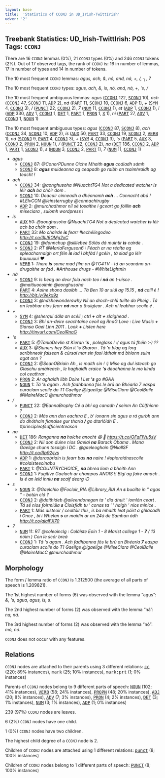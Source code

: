 ```yaml
---
layout: base
title:  'Statistics of CCONJ in UD_Irish-TwittIrish'
udver: '2'
---
```


## Treebank Statistics: UD_Irish-TwittIrish: POS Tags: `CCONJ`

There are 16 `CCONJ` lemmas (0%), 21 `CCONJ` types (0%) and 246 `CCONJ` tokens (2%).
Out of 17 observed tags, the rank of `CCONJ` is: 16 in number of lemmas, 17 in number of types and 14 in number of tokens.

The 10 most frequent `CCONJ` lemmas: <em>agus, ach, &, nó, and, ná, +, /, ┐, 7</em>

The 10 most frequent `CCONJ` types:  <em>agus, ach, &, is, nó, and, ná, +, 's, /</em>

The 10 most frequent ambiguous lemmas: <em>agus</em> (<tt><a href="ga_twittirish-pos-CCONJ.html">CCONJ</a></tt> 122, <tt><a href="ga_twittirish-pos-SCONJ.html">SCONJ</a></tt> 10), <em>ach</em> (<tt><a href="ga_twittirish-pos-CCONJ.html">CCONJ</a></tt> 47, <tt><a href="ga_twittirish-pos-SCONJ.html">SCONJ</a></tt> 11, <tt><a href="ga_twittirish-pos-ADP.html">ADP</a></tt> 2), <em>ná</em> (<tt><a href="ga_twittirish-pos-PART.html">PART</a></tt> 11, <tt><a href="ga_twittirish-pos-SCONJ.html">SCONJ</a></tt> 10, <tt><a href="ga_twittirish-pos-CCONJ.html">CCONJ</a></tt> 6, <tt><a href="ga_twittirish-pos-ADP.html">ADP</a></tt> 1), <em>+</em> (<tt><a href="ga_twittirish-pos-SYM.html">SYM</a></tt> 4, <tt><a href="ga_twittirish-pos-CCONJ.html">CCONJ</a></tt> 3), <em>/</em> (<tt><a href="ga_twittirish-pos-PUNCT.html">PUNCT</a></tt> 22, <tt><a href="ga_twittirish-pos-CCONJ.html">CCONJ</a></tt> 2), <em>7</em> (<tt><a href="ga_twittirish-pos-NUM.html">NUM</a></tt> 11, <tt><a href="ga_twittirish-pos-CCONJ.html">CCONJ</a></tt> 1), <em>et</em> (<tt><a href="ga_twittirish-pos-ADP.html">ADP</a></tt> 1, <tt><a href="ga_twittirish-pos-CCONJ.html">CCONJ</a></tt> 1), <em>i</em> (<tt><a href="ga_twittirish-pos-ADP.html">ADP</a></tt> 330, <tt><a href="ga_twittirish-pos-ADV.html">ADV</a></tt> 1, <tt><a href="ga_twittirish-pos-CCONJ.html">CCONJ</a></tt> 1, <tt><a href="ga_twittirish-pos-DET.html">DET</a></tt> 1, <tt><a href="ga_twittirish-pos-PART.html">PART</a></tt> 1, <tt><a href="ga_twittirish-pos-PRON.html">PRON</a></tt> 1, <tt><a href="ga_twittirish-pos-X.html">X</a></tt> 1), <em>ní</em> (<tt><a href="ga_twittirish-pos-PART.html">PART</a></tt> 27, <tt><a href="ga_twittirish-pos-ADV.html">ADV</a></tt> 1, <tt><a href="ga_twittirish-pos-CCONJ.html">CCONJ</a></tt> 1, <tt><a href="ga_twittirish-pos-NOUN.html">NOUN</a></tt> 1)

The 10 most frequent ambiguous types:  <em>agus</em> (<tt><a href="ga_twittirish-pos-CCONJ.html">CCONJ</a></tt> 87, <tt><a href="ga_twittirish-pos-SCONJ.html">SCONJ</a></tt> 8), <em>ach</em> (<tt><a href="ga_twittirish-pos-CCONJ.html">CCONJ</a></tt> 34, <tt><a href="ga_twittirish-pos-SCONJ.html">SCONJ</a></tt> 10, <tt><a href="ga_twittirish-pos-ADP.html">ADP</a></tt> 2), <em>is</em> (<tt><a href="ga_twittirish-pos-AUX.html">AUX</a></tt> 50, <tt><a href="ga_twittirish-pos-PART.html">PART</a></tt> 33, <tt><a href="ga_twittirish-pos-CCONJ.html">CCONJ</a></tt> 19, <tt><a href="ga_twittirish-pos-SCONJ.html">SCONJ</a></tt> 2, <tt><a href="ga_twittirish-pos-VERB.html">VERB</a></tt> 1), <em>ná</em> (<tt><a href="ga_twittirish-pos-SCONJ.html">SCONJ</a></tt> 9, <tt><a href="ga_twittirish-pos-PART.html">PART</a></tt> 4, <tt><a href="ga_twittirish-pos-CCONJ.html">CCONJ</a></tt> 3), <em>+</em> (<tt><a href="ga_twittirish-pos-SYM.html">SYM</a></tt> 4, <tt><a href="ga_twittirish-pos-CCONJ.html">CCONJ</a></tt> 3), <em>'s</em> (<tt><a href="ga_twittirish-pos-PART.html">PART</a></tt> 5, <tt><a href="ga_twittirish-pos-AUX.html">AUX</a></tt> 3, <tt><a href="ga_twittirish-pos-CCONJ.html">CCONJ</a></tt> 2, <tt><a href="ga_twittirish-pos-PRON.html">PRON</a></tt> 2, <tt><a href="ga_twittirish-pos-NOUN.html">NOUN</a></tt> 1), <em>/</em> (<tt><a href="ga_twittirish-pos-PUNCT.html">PUNCT</a></tt> 22, <tt><a href="ga_twittirish-pos-CCONJ.html">CCONJ</a></tt> 2), <em>na</em> (<tt><a href="ga_twittirish-pos-DET.html">DET</a></tt> 186, <tt><a href="ga_twittirish-pos-CCONJ.html">CCONJ</a></tt> 2, <tt><a href="ga_twittirish-pos-ADP.html">ADP</a></tt> 1, <tt><a href="ga_twittirish-pos-PART.html">PART</a></tt> 1, <tt><a href="ga_twittirish-pos-SCONJ.html">SCONJ</a></tt> 1), <em>s</em> (<tt><a href="ga_twittirish-pos-NOUN.html">NOUN</a></tt> 3, <tt><a href="ga_twittirish-pos-CCONJ.html">CCONJ</a></tt> 2, <tt><a href="ga_twittirish-pos-PART.html">PART</a></tt> 1), <em>7</em> (<tt><a href="ga_twittirish-pos-NUM.html">NUM</a></tt> 11, <tt><a href="ga_twittirish-pos-CCONJ.html">CCONJ</a></tt> 1)


* <em>agus</em>
  * <tt><a href="ga_twittirish-pos-CCONJ.html">CCONJ</a></tt> 87: <em>@ConorPDunne Oiche Mhaith <b>agus</b> codladh sámh</em>
  * <tt><a href="ga_twittirish-pos-SCONJ.html">SCONJ</a></tt> 8: <em><b>agus</b> muideanna ag ceapadh go raibh an tsaimhraidh ag teacht !</em>
* <em>ach</em>
  * <tt><a href="ga_twittirish-pos-CCONJ.html">CCONJ</a></tt> 34: <em>@aonghusoha @NuachtTG4 Not a dedicated watcher is léir <b>ach</b> ba chóir dom .</em>
  * <tt><a href="ga_twittirish-pos-SCONJ.html">SCONJ</a></tt> 10: <em>Deacair cinneadh a dhéanamh <b>ach</b> ... Connacht abú ! #LEIvCON @leinsterrugby @connachtrugby</em>
  * <tt><a href="ga_twittirish-pos-ADP.html">ADP</a></tt> 2: <em>@murchadhmor níl sé tosaithe i gceart go fóillín <b>ach</b> miseciara , suíomh wordpress !</em>
* <em>is</em>
  * <tt><a href="ga_twittirish-pos-AUX.html">AUX</a></tt> 50: <em>@aonghusoha @NuachtTG4 Not a dedicated watcher <b>is</b> léir ach ba chóir dom .</em>
  * <tt><a href="ga_twittirish-pos-PART.html">PART</a></tt> 33: <em>Mo chairde <b>is</b> fearr #lechéilegodeo http://t.co/3IJ6OMg2xC</em>
  * <tt><a href="ga_twittirish-pos-CCONJ.html">CCONJ</a></tt> 19: <em>@donnchup @silliebee Sólás dá muintir <b>is</b> cairde .</em>
  * <tt><a href="ga_twittirish-pos-SCONJ.html">SCONJ</a></tt> 2: <em>RT @MariaFerguson6 : Féach ar na réalta ag spleacharnaigh ort féin <b>is</b> iad i bhfád I gcéin , tá siad go léir buuuuuuí ♥</em>
  * <tt><a href="ga_twittirish-pos-VERB.html">VERB</a></tt> 1: <em>There <b>is</b> some mad film on @TG4TV - tá an scanánn an-drugaithe ar fad . #Arthouse drugs - #WhiteLightnin</em>
* <em>ná</em>
  * <tt><a href="ga_twittirish-pos-SCONJ.html">SCONJ</a></tt> 9: <em>Is beag an deor fola nach teo í <b>ná</b> an t-uisce . @maitiuocoimin @aonghusoha</em>
  * <tt><a href="ga_twittirish-pos-PART.html">PART</a></tt> 4: <em>Aoine shona daoibh ... Tá Ben 10 ar siúl ag 15.15 , <b>ná</b> caill é ! http://bit.ly/9ekx9z</em>
  * <tt><a href="ga_twittirish-pos-CCONJ.html">CCONJ</a></tt> 3: <em>@ndshewonderswhy Níl an droch-chlú tuilte do Pheig . Tá an leabhar níos fearr <b>ná</b> mar a thuigtear . Ach ní leabhar scoile é .</em>
* <em>+</em>
  * <tt><a href="ga_twittirish-pos-SYM.html">SYM</a></tt> 4: <em>@sherqui dála an scéil ; ctrl <b>+</b> alt <b>+</b> slaighead .</em>
  * <tt><a href="ga_twittirish-pos-CCONJ.html">CCONJ</a></tt> 3: <em>Bhí an-deire seachtaine ceoil ag RnaG Love : Live Music <b>+</b> Siansa Gael Linn 2011 . Look <b>+</b> Listen here http://tinyurl.com/CeolRnaG</em>
* <em>'s</em>
  * <tt><a href="ga_twittirish-pos-PART.html">PART</a></tt> 5: <em>@TaniaDevlin st Kieran <b>'s</b> , poleglass ! :( agus tú fhéin :-) ??</em>
  * <tt><a href="ga_twittirish-pos-AUX.html">AUX</a></tt> 3: <em>@Siuners hey Siún it <b>'s</b> Sharon . Tá 'n blag ag lorg scríbhneoir faisean & cúrsaí mar sin faoi láthair má bhíonn suim agat ann ?</em>
  * <tt><a href="ga_twittirish-pos-CCONJ.html">CCONJ</a></tt> 2: <em>@SeanOBriain Ah , is maith sin ! :) Mise ag dul isteach go Glaschu amáireach , le haghaidh craice <b>'s</b> deochanna le mo kinda col ceathrar .</em>
  * <tt><a href="ga_twittirish-pos-PRON.html">PRON</a></tt> 2: <em>Ar aghaidh libh Doire ! Let <b>'s</b> go #GAA</em>
  * <tt><a href="ga_twittirish-pos-NOUN.html">NOUN</a></tt> 1: <em>Tá <b>'s</b> agam . Ach fadhbanna fós le brú an Bhéarla 7 easpa curaclam scoile do T1 Gaeilge @igaeilge @MiseCiara @CeolBaile @MaireMacC @murchadhmor</em>
* <em>/</em>
  * <tt><a href="ga_twittirish-pos-PUNCT.html">PUNCT</a></tt> 22: <em>@EannaBrophy Cé a bhí ag canadh <b>/</b> seinm An Cúlfhionn ?</em>
  * <tt><a href="ga_twittirish-pos-CCONJ.html">CCONJ</a></tt> 2: <em>Más ann don eachtra E , b' ionann sin agus a rá gurbh ann do dhóthain fianaise gur tharla <b>/</b> go dtarlóidh E . #principleofsufficientreason</em>
* <em>na</em>
  * <tt><a href="ga_twittirish-pos-DET.html">DET</a></tt> 186: <em>Ranganna <b>na</b> hoíche anocht 😆 💪 https://t.co/OFaFlVu5sV</em>
  * <tt><a href="ga_twittirish-pos-CCONJ.html">CCONJ</a></tt> 2: <em>Nil aon duine nios Gaelai <b>na</b> Barack Obama . Mana Gaeilge chunn tosaigh i DC . @gaeleoghain @NiallSF http://t.co/Rp92ijvs</em>
  * <tt><a href="ga_twittirish-pos-ADP.html">ADP</a></tt> 1: <em>@daraobriain is fearr bas <b>na</b> naire ! #spioraidnascoile #colaisteeoinabu</em>
  * <tt><a href="ga_twittirish-pos-PART.html">PART</a></tt> 1: <em>@COUNTRYCHOICE_ <b>na</b> bhrea liom a bheith Ann</em>
  * <tt><a href="ga_twittirish-pos-SCONJ.html">SCONJ</a></tt> 1: <em>Fugitive Gaelach ar champas ANOIS !! Bígí ag faire amach . Is é an leid inniu <b>na</b> scaif dearg :D</em>
* <em>s</em>
  * <tt><a href="ga_twittirish-pos-NOUN.html">NOUN</a></tt> 3: <em>@Gaelchlo @Focloir_RIA @Library_RIA An <b>s</b> buailte in " agas " - botún cló ?</em>
  * <tt><a href="ga_twittirish-pos-CCONJ.html">CCONJ</a></tt> 2: <em>@daithideb @aileendonegan ta ' dia dhuit ' iomlán ceart . Tá sé níos foirmiúla <b>s</b> Cloisfidh tu ' conas ta ' ' haigh ' nios minice .</em>
  * <tt><a href="ga_twittirish-pos-PART.html">PART</a></tt> 1: <em>Más aisteoir / ceoltóir thú , is ba mhaith leat páirt a ghlacadh i Once , bí i Whelan <b>s</b> ar maidin ar an 24ú de Samhan ádh http://t.co/qjalFX70</em>
* <em>7</em>
  * <tt><a href="ga_twittirish-pos-NUM.html">NUM</a></tt> 11: <em>RT @coleoinclg : Coláiste Eoin 1 - 8 Marist college 1 - <b>7</b> ( 13 nóim ) Con le scór breá</em>
  * <tt><a href="ga_twittirish-pos-CCONJ.html">CCONJ</a></tt> 1: <em>Tá 's agam . Ach fadhbanna fós le brú an Bhéarla <b>7</b> easpa curaclam scoile do T1 Gaeilge @igaeilge @MiseCiara @CeolBaile @MaireMacC @murchadhmor</em>

## Morphology

The form / lemma ratio of `CCONJ` is 1.312500 (the average of all parts of speech is 1.209821).

The 1st highest number of forms (6) was observed with the lemma “agus”: <em>&, 's, agua, agus, is, s</em>.

The 2nd highest number of forms (2) was observed with the lemma “ná”: <em>na, ná</em>.

The 3rd highest number of forms (2) was observed with the lemma “nó”: <em>mó, nó</em>.

`CCONJ` does not occur with any features.


## Relations

`CCONJ` nodes are attached to their parents using 3 different relations: <tt><a href="ga_twittirish-dep-cc.html">cc</a></tt> (220; 89% instances), <tt><a href="ga_twittirish-dep-mark.html">mark</a></tt> (25; 10% instances), <tt><a href="ga_twittirish-dep-mark-prt.html">mark:prt</a></tt> (1; 0% instances)

Parents of `CCONJ` nodes belong to 9 different parts of speech: <tt><a href="ga_twittirish-pos-NOUN.html">NOUN</a></tt> (102; 41% instances), <tt><a href="ga_twittirish-pos-VERB.html">VERB</a></tt> (58; 24% instances), <tt><a href="ga_twittirish-pos-PROPN.html">PROPN</a></tt> (48; 20% instances), <tt><a href="ga_twittirish-pos-ADJ.html">ADJ</a></tt> (20; 8% instances), <tt><a href="ga_twittirish-pos-ADV.html">ADV</a></tt> (7; 3% instances), <tt><a href="ga_twittirish-pos-PRON.html">PRON</a></tt> (4; 2% instances), <tt><a href="ga_twittirish-pos-DET.html">DET</a></tt> (3; 1% instances), <tt><a href="ga_twittirish-pos-NUM.html">NUM</a></tt> (3; 1% instances), <tt><a href="ga_twittirish-pos-ADP.html">ADP</a></tt> (1; 0% instances)

239 (97%) `CCONJ` nodes are leaves.

6 (2%) `CCONJ` nodes have one child.

1 (0%) `CCONJ` nodes have two children.

The highest child degree of a `CCONJ` node is 2.

Children of `CCONJ` nodes are attached using 1 different relations: <tt><a href="ga_twittirish-dep-punct.html">punct</a></tt> (8; 100% instances)

Children of `CCONJ` nodes belong to 1 different parts of speech: <tt><a href="ga_twittirish-pos-PUNCT.html">PUNCT</a></tt> (8; 100% instances)

